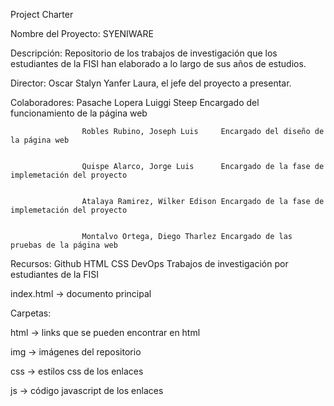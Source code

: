 Project Charter

Nombre del Proyecto: SYENIWARE 


Descripción:        Repositorio de los trabajos de investigación que los estudiantes de la FISI han elaborado a lo largo de sus años de estudios. 


Director:           Oscar Stalyn Yanfer Laura, el jefe del proyecto a presentar.


Colaboradores: 
                    Pasache Lopera Luiggi Steep    Encargado del funcionamiento de la página web


                    Robles Rubino, Joseph Luis     Encargado del diseño de la página web


                    Quispe Alarco, Jorge Luis      Encargado de la fase de implemetación del proyecto


                    Atalaya Ramirez, Wilker Edison Encargado de la fase de implemetación del proyecto


                    Montalvo Ortega, Diego Tharlez Encargado de las pruebas de la página web

                    



Recursos:           Github
                    HTML
                    CSS
                    DevOps
                    Trabajos de investigación por estudiantes de la FISI


index.html → documento principal

Carpetas:

html → links que se pueden encontrar en html

img → imágenes del repositorio

css → estilos css de los enlaces 

js → código javascript de los enlaces 